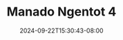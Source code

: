 --- 
title: "Manado Ngentot 4"
description: "nonton   Manado Ngentot 4 simontok full new"
date: 2024-09-22T15:30:43-08:00
file_code: "5u30gcv1rhft"
draft: false
cover: "j41qe4pn0f8qsi5n.jpg"
tags: ["Manado", "Ngentot", "bokep-indo", "bokep-viral", "bokep-ig"]
length: 55
fld_id: "1482557"
foldername: "ADEL KAUNANG"
categories: ["ADEL KAUNANG"]
views: 0
---